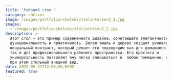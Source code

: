 ```yaml
---
title: 'Рабочий стол '
category: shelves
image: /images/portfolio/shelves/stolinterier2_1.jpg
images:
  - /images/portfolio/shelves/stolinterier2_2.jpg
description: >-
  Этот стол — это пример современного дизайна, сочетающего элегантность,
  функциональность и практичность. Белая эмаль и дерево создают уникальный
  визуальный контраст, который делает его подходящим как для домашнего офиса,
  так и для профессионального рабочего пространства. Его простота и
  универсальность позволяют ему легко вписываться в  любое помещение, сохраняя
  при этом стильный внешний вид.
date: 2025-05-31T12:06:56.699Z
featured: true
---
```



